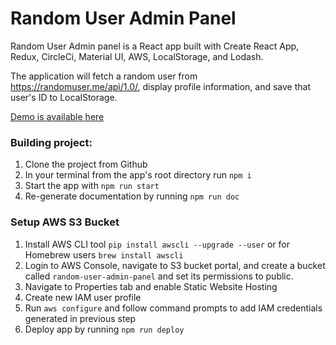 # Random User Admin Panel

Random User Admin panel is a React app built with Create React App, Redux, CircleCi, Material UI, AWS, LocalStorage, and Lodash.

The application will fetch a random user from https://randomuser.me/api/1.0/, display profile information, and save that user's ID to LocalStorage.

[Demo is available here](https://d26h9z3ts60a7n.cloudfront.net/)

### Building project:

1. Clone the project from Github
2. In your terminal from the app's root directory run `npm i`
3. Start the app with `npm run start`
4. Re-generate documentation by running `npm run doc`

### Setup AWS S3 Bucket

1. Install AWS CLI tool `pip install awscli --upgrade --user` or for Homebrew users `brew install awscli`
2. Login to AWS Console, navigate to S3 bucket portal, and create a bucket called `random-user-admin-panel` and set its permissions to public.
3. Navigate to Properties tab and enable Static Website Hosting
4. Create new IAM user profile
5. Run `aws configure` and follow command prompts to add IAM credentials generated in previous step
6. Deploy app by running `npm run deploy`